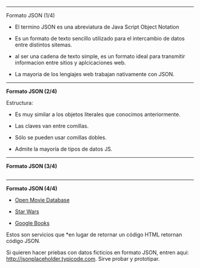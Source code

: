 ----------------------------------------------------------------
Formato JSON (1/4)

- El termino JSON es una abreviatura de Java Script Object Notation

- Es un formato de texto sencillo utilizado para el intercambio de datos entre distintos sitemas.

- al ser una cadena de texto simple, es un formato ideal para transmitir informacion entre sitios y aplcicaciones web.

- La mayoria de los lengiajes web trabajan nativamente con JSON.

----------------------------------------------------------------
**Formato JSON (2/4)**

Estructura:

- Es muy similar a los objetos literales que conocimos anteriormente.

- Las claves van entre comillas.

- Sólo se pueden usar comillas dobles.

- Admite la mayoría de tipos de datos JS.

----------------------------------------------------------------
**Formato JSON (3/4)**

![]()

----------------------------------------------------------------
**Formato JSON (4/4)**

- [Open Movie Database](https://private.omdbapi.com/?apikey=bef9c583&t=cinema+paradiso)

- [Star Wars](https://swapi.dev/api/people/1/?format=json)

- [Google Books](https://www.googleapis.com/books/v1/volumes?q=0596554877)

Estos son servicios que *en lugar de retornar un código HTML retornan código JSON.

Si quieren hacer priebas con datos ficticios en formato JSON, entren aqui:
http://jsonplaceholder.typicode.com.  Sirve probar y prototipar.



